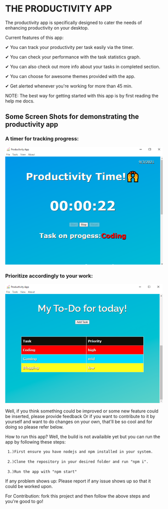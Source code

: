 <h1>THE PRODUCTIVITY APP</h1>

The productivity app is specifically designed to cater the needs of enhancing productivity on your desktop.

Current features of this app:

✔ You can track your productivity per task easily via the timer.

✔ You can check your performance with the task statistics graph.

✔ You can also check out more info about your tasks in completed section.

✔ You can choose for awesome themes provided with the app.

✔ Get alerted whenever you're working for more than 45 min.

NOTE: The best way for getting started with this app is by first reading the help me docs.

<h2>Some Screen Shots for demonstrating the productivity app</h2>
<h3>A timer for tracking progress:</h3>
<img src="https://github.com/homeboy445/Productivity-time/blob/main/screenshots/dsp1.PNG" alt="Image1"/>
<h3>Prioritize accordingly to your work:</h3>
<img src="https://github.com/homeboy445/Productivity-time/blob/main/screenshots/dsp2.PNG" alt="Image2 />
<h3>Analyze your productivity graphically:</h3>
<img src="https://github.com/homeboy445/Productivity-time/blob/main/screenshots/dsp3.PNG" alt="Image3"/>

Well, if you think something could be improved or some new feature could be inserted, please provide feedback
Or if you want to contribute to it by yourself and want to do changes on your own, that'll be so cool and for doing so please refer below.

 How to run this app?
 Well, the build is not availaible yet but you can run the app by following these steps:
 
     1.)First ensure you have nodejs and npm installed in your system.
     
     2.)Clone the repository in your desired folder and run "npm i".
     
     3.)Run the app with "npm start"
    
 If any problem shows up:
    Please report if any issue shows up so that it could be worked upon.
 
 For Contribution:
     fork this project and then follow the above steps and you're good to go!
